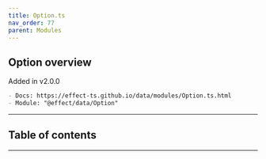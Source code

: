 ```yaml
---
title: Option.ts
nav_order: 77
parent: Modules
---
```


## Option overview

Added in v2.0.0

```md
- Docs: https://effect-ts.github.io/data/modules/Option.ts.html
- Module: "@effect/data/Option"
```

---

<h2 class="text-delta">Table of contents</h2>

---
